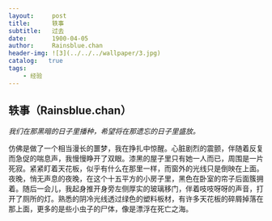 ```yaml
---
layout:     post
title:      轶事
subtitle:   过去
date:       1900-04-05
author:     Rainsblue.chan
header-img: ![3](../../../wallpaper/3.jpg)
catalog:   true
tags:
    - 经验
---
```


## 轶事（Rainsblue.chan）

*我们在那黑暗的日子里播种，希望将在那遗忘的日子里盛放。*

仿佛是做了一个相当漫长的噩梦，我在挣扎中惊醒。心脏剧烈的震颤，伴随着反复而急促的喘息声，我慢慢睁开了双眼。漆黑的屋子里只有她一人而已，周围是一片死寂。紧紧盯着天花板，似乎有什么在那里一样，而窗外的光线只是倒映在上面。夜晚，悄无声息的夜晚，在这个十五平方的小房子里，黑色在卧室的帘子后面簇拥着。随后一会儿，我起身推开身旁左侧厚实的玻璃移门，伴着吱吱呀呀的声音，打开了厕所的灯。熟悉的阴冷光线透过绿色的塑料板材，有许多天花板的碎屑掉落在那上面，更多的是些小虫子的尸体，像是漂浮在死亡之海。













